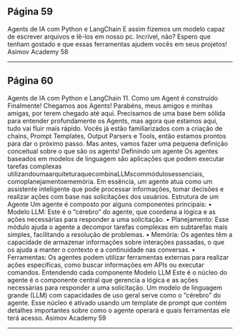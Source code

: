 ## Página 59

Agents de IA com Python e LangChain
E assim fizemos um modelo capaz de escrever arquivos e lê-los em nosso pc. Incrível, não?
Espero que tenham gostado e que essas ferramentas ajudem vocês em seus projetos!
Asimov Academy
58


---
## Página 60

Agents de IA com Python e LangChain
11. Como um Agent é construído
Finalmente! Chegamos aos Agents! Parabéns, meus amigos e minhas amigas, por terem chegado até
aqui. Precisamos de uma base bem sólida para entender profundamente os Agents, mas agora que
estamos aqui, tudo vai fluir mais rápido. Vocês já estão familiarizados com a criação de chains, Prompt
Templates, Output Parsers e Tools, então estamos prontos para dar o próximo passo. Mas antes, vamos
fazer uma pequena definição conceitual sobre o que são os agents!
Definindo um agente
Os agentes baseados em modelos de linguagem são aplicações que podem executar tarefas complexas
utilizandoumaarquiteturaquecombinaLLMscommódulosessenciais, comoplanejamentoememória.
Em essência, um agente atua como um assistente inteligente que pode processar informações, tomar
decisões e realizar ações com base nas solicitações dos usuários.
Estrutura de um Agente
Um agente é composto por alguns componentes principais:
• Modelo LLM: Este é o “cérebro” do agente, que coordena a lógica e as ações necessárias para
responder a uma solicitação.
• Planejamento: Esse módulo ajuda o agente a decompor tarefas complexas em subtarefas mais
simples, facilitando a resolução de problemas.
• Memória: Os agentes têm a capacidade de armazenar informações sobre interações passadas,
o que os ajuda a manter o contexto e a continuidade nas conversas.
• Ferramentas: Os agentes podem utilizar ferramentas externas para realizar ações específicas,
como buscar informações em APIs ou executar comandos.
Entendendo cada componente
Modelo LLM
Este é o núcleo do agente é o componente central que gerencia a lógica e as ações necessárias para
responder a uma solicitação. Um modelo de linguagem grande (LLM) com capacidades de uso geral
serve como o “cérebro” do agente. Esse núcleo é ativado usando um template de prompt que contém
detalhes importantes sobre como o agente operará e quais ferramentas ele terá acesso.
Asimov Academy
59


---